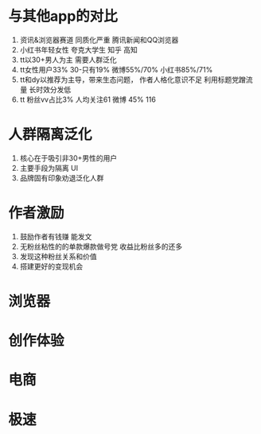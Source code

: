 # 与其他app的对比
1. 资讯&浏览器赛道 同质化严重 腾讯新闻和QQ浏览器
2. 小红书年轻女性 夸克大学生 知乎 高知
3. tt以30+男人为主 需要人群泛化
4. tt女性用户33% 30-只有19% 微博55%/70% 小红书85%/71%
5. tt和dy以推荐为主导，带来生态问题， 作者人格化意识不足 利用标题党蹭流量 长时效分发低
6. tt 粉丝vv占比3% 人均关注61 微博 45% 116
# 人群隔离泛化
1. 核心在于吸引非30+男性的用户
2. 主要手段为隔离 UI
3. 品牌固有印象劝退泛化人群
# 作者激励
1. 鼓励作者有钱赚 能发文
2. 无粉丝粘性的的单款爆款做号党 收益比粉丝多的还多
3. 发现这种粉丝关系和价值
4. 搭建更好的变现机会
# 浏览器
# 创作体验
# 电商
# 极速
